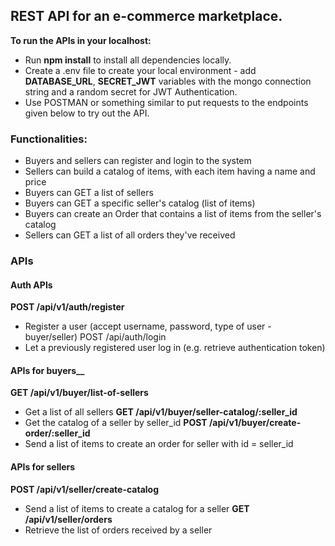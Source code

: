 ## REST API for an e-commerce marketplace.
__To run the APIs in your localhost:__
* Run __npm install__ to install all dependencies locally.
* Create a .env file to create your local environment - add __DATABASE_URL__, __SECRET_JWT__ variables with the mongo connection string and a random secret for JWT Authentication.
* Use POSTMAN or something similar to put requests to the endpoints given below to try out the API.


### Functionalities:
* Buyers and sellers can register and login to the system
* Sellers can build a catalog of items, with each item having a name and price
* Buyers can GET a list of sellers
* Buyers can GET a specific seller's catalog (list of items)
* Buyers can create an Order that contains a list of items from the seller's catalog
* Sellers can GET a list of all orders they've received

### APIs

#### Auth APIs
__POST /api/v1/auth/register__
* Register a user (accept username, password, type of user - buyer/seller)
POST /api/auth/login
* Let a previously registered user log in (e.g. retrieve authentication token)
#### APIs for buyers__
__GET /api/v1/buyer/list-of-sellers__
* Get a list of all sellers
__GET /api/v1/buyer/seller-catalog/:seller_id__
* Get the catalog of a seller by seller_id
__POST /api/v1/buyer/create-order/:seller_id__
* Send a list of items to create an order for seller with id = seller_id
#### APIs for sellers
__POST /api/v1/seller/create-catalog__
* Send a list of items to create a catalog for a seller
__GET /api/v1/seller/orders__
* Retrieve the list of orders received by a seller
 